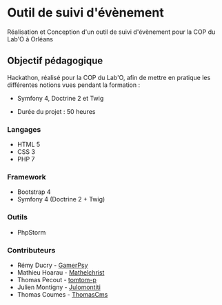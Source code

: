# Outil de suivi d'évènement

Réalisation et Conception d'un outil de suivi d'évènement pour la COP du Lab'O à Orléans

## Objectif pédagogique
Hackathon, réalisé pour la COP du Lab'O, afin de mettre en pratique les différentes notions vues pendant
la formation :
* Symfony 4, Doctrine 2 et Twig

* Durée du projet : 50 heures

### Langages
* HTML 5
* CSS 3
* PHP 7

### Framework
* Bootstrap 4
* Symfony 4 (Doctrine 2 + Twig)

### Outils
* PhpStorm

### Contributeurs

* Rémy Ducry - [GamerPsy](https://github.com/GamerPsy)
* Mathieu Hoarau - [Mathelchrist](https://github.com/Mathelchrist)
* Thomas Pecout - [tomtom-p](https://github.com/tomtom-p)
* Julien Montigny - [Julomontiti](https://github.com/Julomontiti)
* Thomas Coumes - [ThomasCms](https://github.com/ThomasCms)
